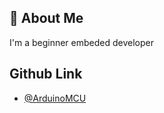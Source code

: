
## 🚀 About Me
I'm a beginner embeded developer


## Github Link

- [@ArduinoMCU](https://github.com/ArduinoMCU)


